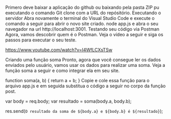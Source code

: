 Primero deve baixar a aplicação do github ou baixando pela pasta ZIP pu executando o comando Git clone com a URL do repósitório.
Executando o servidor
Abra novamente o terminal do Visual Studio Code e execute o comando a seguir para abrir o novo site criado. node app.js e abra o seu navegador na url http://localhost:3001.
Testando seu código via Postman
Agora, vamos descobrir quem é o Postman. Veja o vídeo a seguir e siga os passos para executar o seu teste.

https://www.youtube.com/watch?v=I4WfLCXsTSw

Criando uma função soma
Pronto, agora que você consegue ler os dados enviados pelo usuário, vamos usar os dados para realizar uma soma. Veja a função soma a seguir e como integrar ela em seu site.

function soma(a, b) {
  return a + b;
}
Copie e cole essa função para o arquivo app.js e em seguida substitua o código a seguir no corpo da função post.

var body = req.body;
var resultado = soma(body.a, body.b);

res.send(`O resultado da soma de ${body.a} e ${body.b} é ${resultado}`);
